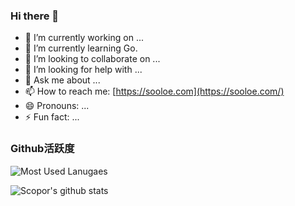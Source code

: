 ### Hi there 👋

- 🔭 I’m currently working on ...
- 🌱 I’m currently learning Go.
- 👯 I’m looking to collaborate on ...
- 🤔 I’m looking for help with ...
- 💬 Ask me about ...
- 📫 How to reach me: [https://sooloe.com](https://sooloe.com/)
- 😄 Pronouns: ...
- ⚡ Fun fact: ...

### Github活跃度

![Most Used Lanugaes](https://github-readme-stats.vercel.app/api/top-langs/?username=scopor&hide_langs_below=1&theme=default&line_height=27&layout=compact)

![Scopor's github stats](https://github-readme-stats.vercel.app/api?username=scopor&show_icons=true&theme=vue)
